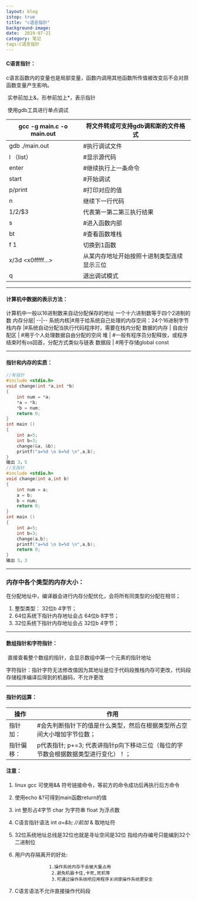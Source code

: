 ```yaml
---
layout: blog
istop: true
title: "c语言指针"
background-image: 
date:  2019-07-21
category: 笔记
tags:C语言指针
---
```


#### C语言指针：

​	c语言函数内的变量也是局部变量，函数内调用其他函数所传值被改变后不会对原函数变量产生影响。

​	实参前加上&，形参前加上*，表示指针

​	使用gdb工具进行单点调试

​gcc -g main.c -o main.out  | 将文件转成可支持gdb调和斯的文件格式
--|--
gdb  ./main.out | #执行调试文件
l （list）| #显示源代码
enter | #继续执行上一条命令
start | #开始调试
p/print |#打印对应的值
n | 继续下一行代码
$1/$2/$3 | 代表第一第二第三执行结果
s | #进入函数内部
bt | #查看函数堆栈
f 1 | 切换到1函数
x/3d <x0fffff...> | 从某内存地址开始按照十进制类型连续显示三位
q |退出调试模式

---
#### 计算机中数据的表示方法：
计算机中一般以16进制数来自动分配保存的地址
一个十六进制数等于四个2进制的数
内存分层| 
--|--
系统内核|#用于给系统自己处理的内存空间：24个16进制字节
栈内存 |#系统自动分配当执行代码程序时，需要在栈内分配
数据的内存 |
自由分配区 | #用于个人处理数据自由分配的空间
堆 | #一般有程序员分配释放，或程序结束时有os回首，分配方式类似与链表
数据段 | #用于存储global const

---

#### 指针和内存的实质：

```c
//有指针
#include <stdio.h>
void change(int *a,int *b)
{
    int num = *a;
    *a = *b;
    *b = num;
    return 0;
}
int main ()
{
    int a=5;
    int b=3;
    change(&a, &b);
    printf("a=%d \n b=%d \n",a,b);
}
输出 3，5
//无指针
#include <stdio.h>
void change(int a,int b)
{
    int num = a;
    a = b;
    b = num;
    return 0;
}
int main ()
{
    int a=5;
    int b=3;
    change(a,b);
    printf("a=%d \n b=%d \n",a,b);
    return 0;
}        
输出 5，3
```

---

### 内存中各个类型的内存大小：

在分配地址中，编译器会进行内存分配优化，会将所有同类型的分配在相邻；

1. 整型类型：		32位b		4字节；
2. 64位系统下指针内存地址会占	64位b	8字节；
3. 32位系统下指针内存地址会占	32位b	4字节；

---

#### 数组指针和字符指针：

​		直接查看整个数组的指针，会显示数组中第一个元素的指针地址

​		字符指针：指针字符无法修改值因为其地址是位于代码段推栈内存可更改，代码段存储程序编译后得到的机器码，不允许更改

---

#### 指针的运算：
操作 |作用
--|--
指针加：	|	#会先判断指针下的值是什么类型，然后在根据类型所占空间大小增加字节位数；
指针偏移：   |	p代表指针;		p+=3;		代表讲指针p向下移动三位（每位的字节数会根据数据类型进行变化）！；

#### 注意：

1. linux gcc 可使用&& 符号链接命令，等前方的命令成功后再执行后方命令

2. 使用echo &?可得到main函数return的值 

3. int 整形占4字节 char 为字符串 float 为浮点数

4. C语言指针语法 int *a=&b; //前加*  & 取地址符

5. 32位系统地址总线是32位也就是寻址空间是32位 指给内存编号只能编到32个二进制位

6. 用户内存隔离开的好处: 
                 
                 	1.操作系统内存不会被大量占用
                 ​    2.避免机器卡住,卡死,死机等
                 ​    3.可通过操作系统吧应用程序关闭使操作系统更安全
             
7. C语言语法不允许直接操作代码段

